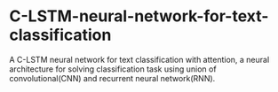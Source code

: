 # C-LSTM-neural-network-for-text-classification
A C-LSTM neural network for text classification with attention, a neural architecture for solving classification task using union of convolutional(CNN) and recurrent neural network(RNN).
